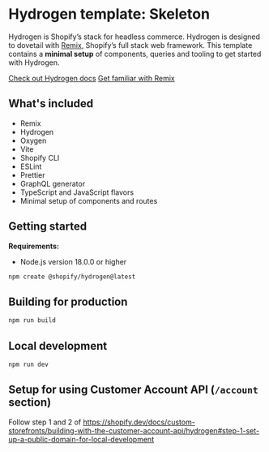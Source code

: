 # Hydrogen template: Skeleton

Hydrogen is Shopify’s stack for headless commerce. Hydrogen is designed to dovetail with [Remix](https://remix.run/), Shopify’s full stack web framework. This template contains a **minimal setup** of components, queries and tooling to get started with Hydrogen.

[Check out Hydrogen docs](https://shopify.dev/custom-storefronts/hydrogen)
[Get familiar with Remix](https://remix.run/docs/en/v1)

## What's included

- Remix
- Hydrogen
- Oxygen
- Vite
- Shopify CLI
- ESLint
- Prettier
- GraphQL generator
- TypeScript and JavaScript flavors
- Minimal setup of components and routes

## Getting started

**Requirements:**

- Node.js version 18.0.0 or higher

```bash
npm create @shopify/hydrogen@latest
```

## Building for production

```bash
npm run build
```

## Local development

```bash
npm run dev
```

## Setup for using Customer Account API (`/account` section)

Follow step 1 and 2 of <https://shopify.dev/docs/custom-storefronts/building-with-the-customer-account-api/hydrogen#step-1-set-up-a-public-domain-for-local-development>
